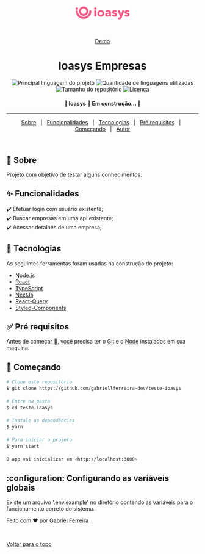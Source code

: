 <div align="center" id="top">
  <img src="./.github/ioasys.png" alt="Ioasys" />

  &#xa0;

  <a href="https://teste-ioasys.vercel.app/">Demo</a>
</div>

<h1 align="center">Ioasys Empresas</h1>

<p align="center">
  <img alt="Principal linguagem do projeto" src="https://img.shields.io/github/languages/top/gabriellferreira-dev/teste-ioasys?color=56BEB8">

  <img alt="Quantidade de linguagens utilizadas" src="https://img.shields.io/github/languages/count/gabriellferreira-dev/teste-ioasys?color=56BEB8">

  <img alt="Tamanho do repositório" src="https://img.shields.io/github/repo-size/gabriellferreira-dev/teste-ioasys?color=56BEB8">

  <img alt="Licença" src="https://img.shields.io/github/license/gabriellferreira-dev/teste-ioasys?color=56BEB8">

</p>

<!-- Status -->

<h4 align="center">
	🚧  Ioasys 🚀 Em construção...  🚧
</h4>

<hr>

<p align="center">
  <a href="#dart-sobre">Sobre</a> &#xa0; | &#xa0;
  <a href="#sparkles-funcionalidades">Funcionalidades</a> &#xa0; | &#xa0;
  <a href="#rocket-tecnologias">Tecnologias</a> &#xa0; | &#xa0;
  <a href="#white_check_mark-pré-requisitos">Pré requisitos</a> &#xa0; | &#xa0;
  <a href="#checkered_flag-começando">Começando</a> &#xa0; | &#xa0;
  <a href="https://github.com/gabriellferreira-dev" target="_blank">Autor</a>
</p>

<br>

## :dart: Sobre ##

Projeto com objetivo de testar alguns conhecimentos.

## :sparkles: Funcionalidades ##

:heavy_check_mark: Efetuar login com usuário existente;\
:heavy_check_mark: Buscar empresas em uma api existente;\
:heavy_check_mark: Acessar detalhes de uma empresa;

## :rocket: Tecnologias ##

As seguintes ferramentas foram usadas na construção do projeto:

- [Node.js](https://nodejs.org/en/)
- [React](https://pt-br.reactjs.org/)
- [TypeScript](https://www.typescriptlang.org/)
- [NextJs](https://nextjs.org/)
- [React-Query](https://react-query.tanstack.com/)
- [Styled-Components](https://styled-components.com/)

## :white_check_mark: Pré requisitos ##

Antes de começar :checkered_flag:, você precisa ter o [Git](https://git-scm.com) e o [Node](https://nodejs.org/en/) instalados em sua maquina.

## :checkered_flag: Começando ##

```bash
# Clone este repositório
$ git clone https://github.com/gabriellferreira-dev/teste-ioasys

# Entre na pasta
$ cd teste-ioasys

# Instale as dependências
$ yarn

# Para iniciar o projeto
$ yarn start

O app vai inicializar em <http://localhost:3000>
```

## :configuration: Configurando as variáveis globais ##
Existe um arquivo '.env.example' no diretório contendo as variáveis para o funcionamento correto do sistema.


Feito com :heart: por <a href="https://github.com/gabriellferreira-dev" target="_blank">Gabriel Ferreira</a>

&#xa0;

<a href="#top">Voltar para o topo</a>
